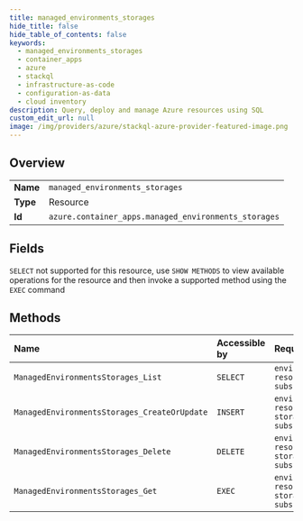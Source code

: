 ```yaml
---
title: managed_environments_storages
hide_title: false
hide_table_of_contents: false
keywords:
  - managed_environments_storages
  - container_apps
  - azure    
  - stackql
  - infrastructure-as-code
  - configuration-as-data
  - cloud inventory
description: Query, deploy and manage Azure resources using SQL
custom_edit_url: null
image: /img/providers/azure/stackql-azure-provider-featured-image.png
---
```

  
    

## Overview
<table><tbody>
<tr><td><b>Name</b></td><td><code>managed_environments_storages</code></td></tr>
<tr><td><b>Type</b></td><td>Resource</td></tr>
<tr><td><b>Id</b></td><td><code>azure.container_apps.managed_environments_storages</code></td></tr>
</tbody></table>

## Fields
`SELECT` not supported for this resource, use `SHOW METHODS` to view available operations for the resource and then invoke a supported method using the `EXEC` command  
## Methods
| Name | Accessible by | Required Params | Description |
|:-----|:--------------|:----------------|:------------|
| `ManagedEnvironmentsStorages_List` | `SELECT` | `environmentName, resourceGroupName, subscriptionId` | Get all storages for a managedEnvironment. |
| `ManagedEnvironmentsStorages_CreateOrUpdate` | `INSERT` | `environmentName, resourceGroupName, storageName, subscriptionId` | Create or update storage for a managedEnvironment. |
| `ManagedEnvironmentsStorages_Delete` | `DELETE` | `environmentName, resourceGroupName, storageName, subscriptionId` | Delete storage for a managedEnvironment. |
| `ManagedEnvironmentsStorages_Get` | `EXEC` | `environmentName, resourceGroupName, storageName, subscriptionId` | Get storage for a managedEnvironment. |
